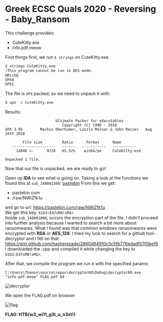 # Greek ECSC Quals 2020 - Reversing - Baby_Ransom

This challenge provides:
* CuteKitty.exe
* info.pdf.meow

First things first, we run `$ strings` on CuteKitty.exe.
```sh
$ strings CuteKitty.exe 
!This program cannot be run in DOS mode.
@Rich@
UPX0
UPX1
```
The file is `UPX` packed, so we need to unpack it with: 
```sh
$ upx -d CuteKitty.exe
```
Results: 
```
                       Ultimate Packer for eXecutables
                          Copyright (C) 1996 - 2018
UPX 3.95        Markus Oberhumer, Laszlo Molnar & John Reiser   Aug 26th 2018

        File size         Ratio      Format      Name
   --------------------   ------   -----------   -----------
     14848 <-      9728   65.52%    win64/pe     CuteKitty.exe

Unpacked 1 file.
```
Now that our file is unpacked, we are ready to go!

Open up **IDA** to see what is going on.
Taking a look at the functions we found this at `sub_140001360`:
[pastebin](https://i.imgur.com/lIIrOQF.png)
From this we get:
* pastebin.com
* /raw/NWiZfk1u

and go to url: https://pastebin.com/raw/NWiZfk1u  
We get this key: `k2G3:E47xM8!xM$>`  
Inside `sub_140001000`, occurs the encryption part of the file. I didn't proceed into further analysis because I wanted to search a bit more about ransomwares. What I found was that common windows ransomwares were encrypted with **RSA** or **AES_128**. I tried my luck to search for a github tool-decryptor and I fell on that: https://gist.github.com/hasherezade/2860d94910c5c5fb776edadf57f0bef6  
I downloaded the .cpp and compiled it while changing the key to `k2G3:E47xM8!xM$>`.

After that, we compile the program we run it with the specified params:
```
C:\Users\Thanos\source\repos\decryptor69\Debug\decryptor69.exe "info.pdf.meow" FLAG.pdf 69
```
![decryptor](https://i.imgur.com/g3VO96j.png)

We open the FLAG.pdf on browser

![flag](https://i.imgur.com/kbtLiUO.png)

**FLAG: HTB{w3_wi11_g3t_u_n3xt!}**



